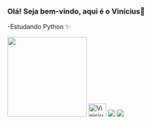 ### Olá! Seja bem-vindo, aqui é o Vinícius👋

-Estudando Python ✨
<div>
    <img height="180cm" src="https://github-readme-stats.vercel.app/api?username=viniciuspintopy&show_icons=true&theme=dark#gh-dark-mode-only)](https://github.com/viniciuspintopy/github-readme-stats#gh-dark-mode-only">
    <img aling="center" alt="Vinicius-Py" height="30" width="40" src="https://cdn.jsdelivr.net/gh/devicons/devicon/icons/python/python-original.svg">
    <a href="https://www.linkedin.com/in/vin%C3%ADcius-souza-pinto-1b8aa4286" target="_blank"><img src="https://img.shields.io/badge/LinkedIn-0077B5?style=for-the-    badge&logo=linkedin&logoColor=white" target="_blank"></a>
    <a href="viniciuscontatofb@gmail.com"><img src="https://img.shields.io/badge/Gmail-D14836?style=for-the-badge&logo=gmail&logoColor=white" target="_blank"></a>
</div>
